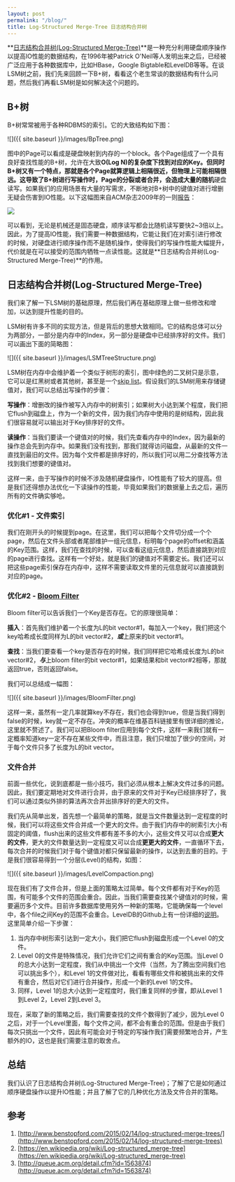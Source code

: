 ```yaml
---
layout: post
permalink: "/blog/"
title: Log-Structured Merge-Tree 日志结构合并树
---
```


**[日志结构合并树(Log-Structured Merge-Tree)](http://citeseerx.ist.psu.edu/viewdoc/download?doi=10.1.1.44.2782&rep=rep1&type=pdf)**是一种充分利用硬盘顺序操作以提高IO性能的数据结构，在1996年被Patrick O'Neil等人发明出来之后，已经被广泛应用于各种数据库中，比如HBase，Google Bigtable和LevelDB等等。在谈LSM树之前，我们先来回顾一下B+树，看看这个老生常谈的数据结构有什么问题，然后我们再看LSM树是如何解决这个问题的。

## B+树
B+树常常被用于各种RDBMS的索引。它的大致结构如下图：

![]({{ site.baseurl }}/images/BpTree.png)

图中的Page可以看成是硬盘映射到内存的一个block。各个Page组成了一个具有良好查找性能的B+树，允许在大致**O(Log N)**的复杂度下找到对应的Key。但同时B+树又有一个特点，那就是各个Page就算逻辑上相隔很近，但物理上可能相隔很远。这导致了B+树进行写操作时，Page的分裂或者合并，会造成大量的**随机**硬盘读写。如果我们的应用场景有大量的写需求，不断地对B+树中的键值对进行增删无疑会伤害到IO性能。以下这幅图来自ACM杂志2009年的一则[报告](http://queue.acm.org/detail.cfm?id=1563874)：

![](http://deliveryimages.acm.org/10.1145/1570000/1563874/jacobs3.jpg)

可以看到，无论是机械还是固态硬盘，顺序读写都会比随机读写要快2~3倍以上。因此，为了提高IO性能，我们需要一种数据结构，它能让我们在对索引进行修改的时候，对硬盘进行顺序操作而不是随机操作，使得我们的写操作性能大幅提升，代价就是在可以接受的范围内牺牲一点读性能。这就是**日志结构合并树(Log-Structured Merge-Tree)**的作用。

## 日志结构合并树(Log-Structured Merge-Tree)
我们来了解一下LSM树的基础原理，然后我们再在基础原理上做一些修改和增加，以达到提升性能的目的。

LSM树有许多不同的实现方法，但是背后的思想大致相同。它的结构总体可以分为两部分，一部分是内存中的Index，另一部分是硬盘中已经排序好的文件。我们可以画出下面的简略图：

![]({{ site.baseurl }}/images/LSMTreeStructure.png)

LSM树在内存中会维护着一个类似于树形的索引，图中绿色的二叉树只是示意，它可以是红黑树或者其他树，甚至是一个[skip list](https://en.wikipedia.org/wiki/Skip_list)。假设我们的LSM树用来存储键值对，我们可以总结出写操作的步骤：

**写操作**：增删改的操作被写入内存中的树索引；如果树大小达到某个程度，我们把它flush到磁盘上，作为一个新的文件，因为我们内存中使用的是树结构，因此我们很容易就可以输出对于Key排序好的文件。

**读操作**：当我们要读一个键值对的时候，我们先查看内存中的Index，因为最新的操作总会先到内存中。如果我们没有找到，那我们就得访问磁盘，从最新的文件一直找到最旧的文件。因为每个文件都是排序好的，所以我们可以用二分查找等方法找到我们想要的键值对。

这样一来，由于写操作的时候不涉及随机硬盘操作，IO性能有了较大的提高。但是我们还得想办法优化一下读操作的性能，毕竟如果我们的数据量上去之后，遍历所有的文件确实够呛。

### 优化#1 - 文件索引
我们在刚开头的时候提到page。在这里，我们可以把每个文件切分成一个个page，然后在文件头部或者尾部维护一组元信息，标明每个page的offset和涵盖的Key范围。这样，我们在查找的时候，可以查看这组元信息，然后直接跳到对应的page进行查找。这样有一个好处，就是我们的键值对不需要定长。我们还可以把这些page索引保存在内存中，这样不需要读取文件里的元信息就可以直接跳到对应的page。

### 优化#2 - [Bloom Filter](https://en.wikipedia.org/wiki/Bloom_filter)
Bloom filter可以告诉我们一个Key是否存在。它的原理很简单：

**插入**：首先我们维护着一个长度为L的bit vector#1，每加入一个key，我们把这个key哈希成长度同样为L的bit vector#2，***或***上原来的bit vector#1。

**查找**：当我们要查看一个key是否存在的时候，我们同样把它哈希成长度为L的bit vector#2，***与***上bloom filter的bit vector#1，如果结果和bit vector#2相等，那就返回true，否则返回false。

我们可以总结成一幅图：

![]({{ site.baseurl }}/images/BloomFilter.png)

这样一来，虽然有一定几率就算key不存在，我们也会得到true，但是当我们得到false的时候，key就一定不存在。冲突的概率在维基百科链接里有很详细的推论，这里就不赘述了。我们可以把Bloom filter应用到每个文件，这样一来我们就有一定概率知道key一定不存在某些文件中，而且注意，我们只增加了很少的空间，对于每个文件只多了长度为L的bit vector。

### 文件合并
前面一些优化，说到底都是一些小技巧，我们必须从根本上解决文件过多的问题。因此，我们要定期地对文件进行合并，由于原来的文件对于Key已经排序好了，我们可以通过类似外排的算法再次合并出排序好的更大的文件。

我们先从简单出发，首先想一个最简单的策略，就是当文件数量达到一定程度的时候，我们可以将这些文件合并成一个更大的文件。由于我们内存中的树索引大小有固定的阈值，flush出来的这些文件都有差不多的大小，这些文件又可以合成**更大的文件**，更大的文件数量达到一定程度又可以合成**更更大的文件**，一直循环下去，每次合并的时候我们对于每个键值对都只保留最新的操作，以达到去重的目的。于是我们很容易得到一个分层(Level)的结构，如图：

![]({{ site.baseurl }}/images/LevelCompaction.png)

现在我们有了文件合并，但是上面的策略太过简单。每个文件都有对于Key的范围，有可能多个文件的范围会重合。因此，当我们需要查找某个键值对的时候，需要遍历多个文件。目前许多数据库使用另外一种新的策略，它能确保每一个level中，各个file之间Key的范围不会重合。LevelDB的Github上有一份详细的[说明](https://github.com/google/leveldb/blob/master/doc/impl.md)。这里简单介绍一下步骤：

 1. 当内存中树形索引达到一定大小，我们把它flush到磁盘形成一个Level 0的文件。
 2. Level 0的文件是特殊情况，我们允许它们之间有重合的Key范围。当Level 0的总大小达到一定程度，我们从中挑出一个文件（当然，为了腾出空间我们也可以挑出多个），和Level 1的文件做对比，看看有哪些文件和被挑出来的文件有重合，然后对它们进行合并操作，形成一个新的Level 1的文件。
 3. 同样，Level 1的总大小达到一定程度时，我们重复同样的步骤，即从Level 1到Level 2，Level 2到Level 3。

现在，采取了新的策略之后，我们需要查找的文件个数得到了减少，因为Level 0之后，对于一个Level里面，每个文件之间，都不会有重合的范围。但是由于我们每次只挑出一个文件，因此有可能会对于特定的写操作我们需要频繁地合并，产生额外的IO，这也是我们需要注意的取舍点。

## 总结
我们认识了日志结构合并树(Log-Structured Merge-Tree)；了解了它是如何通过顺序硬盘操作以提升IO性能；并且了解了它的几种优化方法及文件合并的策略。

## 参考
1. [http://www.benstopford.com/2015/02/14/log-structured-merge-trees/](http://www.benstopford.com/2015/02/14/log-structured-merge-trees)
2. [https://en.wikipedia.org/wiki/Log-structured_merge-tree](https://en.wikipedia.org/wiki/Log-structured_merge-tree)
3. [http://queue.acm.org/detail.cfm?id=1563874](http://queue.acm.org/detail.cfm?id=1563874)


















